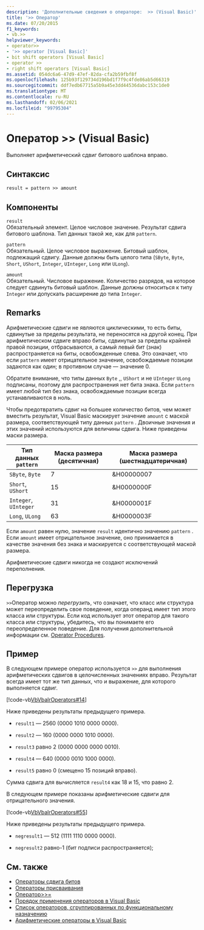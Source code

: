 ```yaml
---
description: 'Дополнительные сведения о операторе:  >> (Visual Basic)'
title: '>> Оператор'
ms.date: 07/20/2015
f1_keywords:
- vb.>>
helpviewer_keywords:
- operator>>
- '>> operator [Visual Basic]'
- bit shift operators [Visual Basic]
- operator >>
- right shift operators [Visual Basic]
ms.assetid: 054dc6a6-47d9-47ef-82da-cfa2b59fbf8f
ms.openlocfilehash: 125b93f129734d196bd1f7f9c4fde86ab5d66319
ms.sourcegitcommit: ddf7edb67715a5b9a45e3dd44536dabc153c1de0
ms.translationtype: MT
ms.contentlocale: ru-RU
ms.lasthandoff: 02/06/2021
ms.locfileid: "99795304"
---
```

# <a name="-operator-visual-basic"></a>Оператор >> (Visual Basic)

Выполняет арифметический сдвиг битового шаблона вправо.  
  
## <a name="syntax"></a>Синтаксис  
  
```vb  
result = pattern >> amount  
```  
  
## <a name="parts"></a>Компоненты  

 `result`  
 Обязательный элемент. Целое числовое значение. Результат сдвига битового шаблона. Тип данных такой же, как для `pattern`.  
  
 `pattern`  
 Обязательный. Целое числовое выражение. Битовый шаблон, подлежащий сдвигу. Данные должны быть целого типа (`SByte`, `Byte`, `Short`, `UShort`, `Integer`, `UInteger`, `Long` или `ULong`).  
  
 `amount`  
 Обязательный. Числовое выражение. Количество разрядов, на которое следует сдвинуть битовый шаблон. Данные должны относиться к типу `Integer` или допускать расширение до типа `Integer`.  
  
## <a name="remarks"></a>Remarks  

 Арифметические сдвиги не являются циклическими, то есть биты, сдвинутые за пределы результата, не переносятся на другой конец. При арифметическом сдвиге вправо биты, сдвинутые за пределы крайней правой позиции, отбрасываются, а самый левый бит (знак) распространяется на биты, освобожденные слева. Это означает, что если `pattern` имеет отрицательное значение, освобождаемые позиции задаются как один; в противном случае — значение 0.  
  
 Обратите внимание, что типы данных `Byte` ,, `UShort` и не `UInteger` `ULong` подписаны, поэтому для распространения нет бита знака. Если `pattern` имеет любой тип без знака, освобождаемые позиции всегда устанавливаются в ноль.  
  
 Чтобы предотвратить сдвиг на большее количество битов, чем может вместить результат, Visual Basic маскирует значение `amount` с маской размера, соответствующей типу данных `pattern` . Двоичные значения и этих значений используются для величины сдвига. Ниже приведены маски размера.  
  
|Тип данных `pattern`|Маска размера (десятичная)|Маска размера (шестнадцатеричная)|  
|----------------------------|---------------------------|-------------------------------|  
|`SByte`, `Byte`|7|&H00000007|  
|`Short`, `UShort`|15|&H0000000F|  
|`Integer`, `UInteger`|31|&H0000001F|  
|`Long`, `ULong`|63|&H0000003F|  
  
 Если `amount` равен нулю, значение `result` идентично значению `pattern` . Если `amount` имеет отрицательное значение, оно принимается в качестве значения без знака и маскируется с соответствующей маской размера.  
  
 Арифметические сдвиги никогда не создают исключений переполнения.  
  
## <a name="overloading"></a>Перегрузка  

 `>>`Оператор можно *перегрузить*, что означает, что класс или структура может переопределить свое поведение, когда операнд имеет тип этого класса или структуры. Если код использует этот оператор для такого класса или структуры, убедитесь, что вы понимаете его переопределенное поведение. Для получения дополнительной информации см. [Operator Procedures](../../programming-guide/language-features/procedures/operator-procedures.md).  
  
## <a name="example"></a>Пример  

 В следующем примере оператор используется `>>` для выполнения арифметических сдвигов в целочисленных значениях вправо. Результат всегда имеет тот же тип данных, что и выражение, для которого выполняется сдвиг.  
  
 [!code-vb[VbVbalrOperators#14](~/samples/snippets/visualbasic/VS_Snippets_VBCSharp/VbVbalrOperators/VB/Class1.vb#14)]  
  
 Ниже приведены результаты предыдущего примера.  
  
- `result1` — 2560 (0000 1010 0000 0000).  
  
- `result2` — 160 (0000 0000 1010 0000).  
  
- `result3` равно 2 (0000 0000 0000 0010).  
  
- `result4` — 640 (0000 0010 1000 0000).  
  
- `result5` равно 0 (смещено 15 позиций вправо).  
  
 Сумма сдвига для вычисляется `result4` как 18 и 15, что равно 2.  
  
 В следующем примере показаны арифметические сдвиги для отрицательного значения.  
  
 [!code-vb[VbVbalrOperators#55](~/samples/snippets/visualbasic/VS_Snippets_VBCSharp/VbVbalrOperators/VB/Class1.vb#55)]  
  
 Ниже приведены результаты предыдущего примера.  
  
- `negresult1` — 512 (1111 1110 0000 0000).  
  
- `negresult2` равно-1 (бит подписи распространяется);  
  
## <a name="see-also"></a>См. также

- [Операторы сдвига битов](bit-shift-operators.md)
- [Операторы присваивания](assignment-operators.md)
- [ Оператор>>=](right-shift-assignment-operator.md)
- [Порядок применения операторов в Visual Basic](operator-precedence.md)
- [Список операторов, сгруппированных по функциональному назначению](operators-listed-by-functionality.md)
- [Арифметические операторы в Visual Basic](../../programming-guide/language-features/operators-and-expressions/arithmetic-operators.md)
